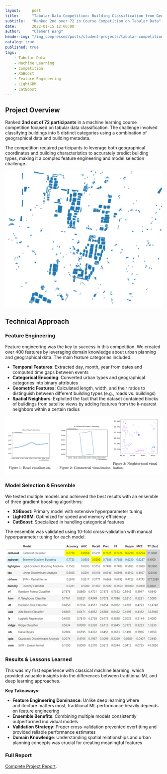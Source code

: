 ```yaml
---
layout:     post
title:      "Tabular Data Competition: Building Classification from Geodata"
subtitle:   "Ranked 2nd over 72 in Course Competition on Tabular Data"
date:       2022-01-15 12:00:00
author:     "Clement Wang"
header-img: "/img_compressed/posts/student-projects/tabular-competition/full_data_dark.jpg"
catalog: true
published: true
tags:
    - Tabular Data
    - Machine Learning
    - Competition
    - XGBoost
    - Feature Engineering
    - LightGBM
    - CatBoost
---
```



## Project Overview

Ranked **2nd out of 72 participants** in a machine learning course competition focused on tabular data classification. The challenge involved classifying buildings into 5 distinct categories using a combination of geographical data and building metadata.

The competition required participants to leverage both geographical coordinates and building characteristics to accurately predict building types, making it a complex feature engineering and model selection challenge.

![Visualization of geo data](/img_compressed/posts/student-projects/tabular-competition/full_data.jpg)

## Technical Approach

### Feature Engineering

Feature engineering was the key to success in this competition. We created over 400 features by leveraging domain knowledge about urban planning and geographical data. The main feature categories included:

- **Temporal Features**: Extracted day, month, year from dates and computed time gaps between events
- **Categorical Encoding**: Converted urban types and geographical categories into binary attributes  
- **Geometric Features**: Calculated length, width, and their ratios to distinguish between different building types (e.g., roads vs. buildings)
- **Spatial Neighbors**: Exploited the fact that the dataset contained blocks of buildings from satellite views by adding features from the k-nearest neighbors within a certain radius

![Visualization of some classes](/img_compressed/posts/student-projects/tabular-competition/buildings.png)

### Model Selection & Ensemble

We tested multiple models and achieved the best results with an ensemble of three gradient boosting algorithms:

- **XGBoost**: Primary model with extensive hyperparameter tuning
- **LightGBM**: Optimized for speed and memory efficiency
- **CatBoost**: Specialized in handling categorical features

The ensemble was validated using 10-fold cross-validation with manual hyperparameter tuning for each model.

![Models comparison](/img_compressed/posts/student-projects/tabular-competition/model_bench.png)

### Results & Lessons Learned

This was my first experience with classical machine learning, which provided valuable insights into the differences between traditional ML and deep learning approaches.

**Key Takeaways:**
- **Feature Engineering Dominance**: Unlike deep learning where architecture matters most, traditional ML performance heavily depends on feature engineering
- **Ensemble Benefits**: Combining multiple models consistently outperformed individual models
- **Validation Strategy**: Proper cross-validation prevented overfitting and provided reliable performance estimates
- **Domain Knowledge**: Understanding spatial relationships and urban planning concepts was crucial for creating meaningful features

### Full Report
[Complete Project Report](/assets/posts/ml_course_kaggle_report.pdf).

